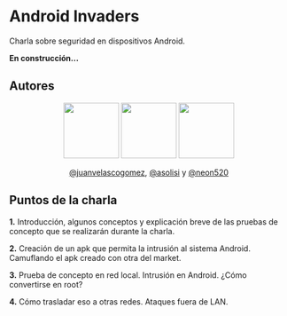 # Android Invaders
Charla sobre seguridad en dispositivos Android.

**En construcción...**

## Autores

<p align="center">
<img src="https://avatars1.githubusercontent.com/u/7736733?v=3&s=460" data-canonical-src="https://github.com/juanvelascogomez" width="100" height="100" />
<img src="https://avatars0.githubusercontent.com/u/11310331?v=3&s=460" width="100" height="100" /> <img src="https://avatars2.githubusercontent.com/u/11310434?v=3&s=460" data-canonical-src="https://github.com/neon520" width="100" height="100" />
</p>
<p align="center">
<a href="https://github.com/juanvelascogomez">@juanvelascogomez</a>, <a href="https://github.com/asolisi">@asolisi</a> y <a href="https://github.com/neon520">@neon520</a>
</p>


## Puntos de la charla

**1.** Introducción, algunos conceptos y explicación breve de las pruebas de concepto que se realizarán durante la charla.

**2.** Creación de un apk que permita la intrusión al sistema Android. Camuflando el apk creado con otra del market.

**3.** Prueba de concepto en red local. Intrusión en Android. ¿Cómo convertirse en root?

**4.** Cómo trasladar eso a otras redes. Ataques fuera de LAN.
